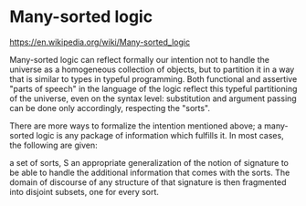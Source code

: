 # Many-sorted logic

https://en.wikipedia.org/wiki/Many-sorted_logic

Many-sorted logic can reflect formally our intention not to handle the universe as a homogeneous collection of objects, but to partition it in a way that is similar to types in typeful programming. Both functional and assertive "parts of speech" in the language of the logic reflect this typeful partitioning of the universe, even on the syntax level: substitution and argument passing can be done only accordingly, respecting the "sorts".

There are more ways to formalize the intention mentioned above; a many-sorted logic is any package of information which fulfills it. In most cases, the following are given:

a set of sorts, S
an appropriate generalization of the notion of signature to be able to handle the additional information that comes with the sorts.
The domain of discourse of any structure of that signature is then fragmented into disjoint subsets, one for every sort.

